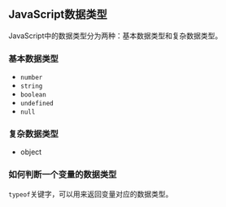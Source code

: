## JavaScript数据类型
JavaScript中的数据类型分为两种：基本数据类型和复杂数据类型。

### 基本数据类型
* `number`
* `string`
* `boolean`
* `undefined`
* `null`

### 复杂数据类型
* object

### 如何判断一个变量的数据类型
`typeof`关键字，可以用来返回变量对应的数据类型。